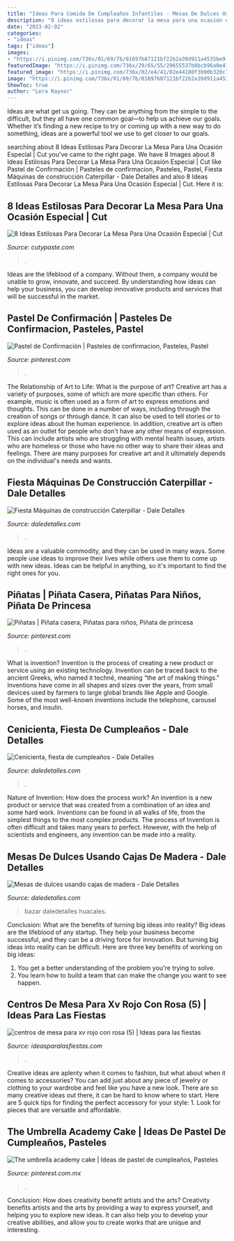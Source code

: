 ```yaml
---
title: "Ideas Para Comida De Cumpleaños Infantiles - Mesas De Dulces Usando Cajas De Madera"
description: "8 ideas estilosas para decorar la mesa para una ocasión especial"
date: "2023-02-02"
categories:
- "ideas"
tags: ["ideas"]
images:
- "https://i.pinimg.com/736x/01/69/7b/01697b87121bf22b2a39d911a4535be9.jpg"
featuredImage: "https://i.pinimg.com/736x/29/65/55/29655537b0bcb96a0e415d131063fec1.jpg"
featured_image: "https://i.pinimg.com/736x/02/e4/41/02e44180f3b90b320c12b40e8ba92628.jpg"
image: "https://i.pinimg.com/736x/01/69/7b/01697b87121bf22b2a39d911a4535be9.jpg"
ShowToc: true
author: "Lera Raynor"
---
```



Ideas are what get us going. They can be anything from the simple to the difficult, but they all have one common goal—to help us achieve our goals. Whether it’s finding a new recipe to try or coming up with a new way to do something, ideas are a powerful tool we use to get closer to our goals.

	

		
searching about 8 Ideas Estilosas Para Decorar La Mesa Para Una Ocasión Especial | Cut you've came to the right page. We have 8 Images about 8 Ideas Estilosas Para Decorar La Mesa Para Una Ocasión Especial | Cut like Pastel de Confirmación | Pasteles de confirmacion, Pasteles, Pastel, Fiesta Máquinas de construcción Caterpillar - Dale Detalles and also 8 Ideas Estilosas Para Decorar La Mesa Para Una Ocasión Especial | Cut. Here it is:
		
    
## 8 Ideas Estilosas Para Decorar La Mesa Para Una Ocasión Especial | Cut

<img loading=lazy src="http://www.cutypaste.com/wp-content/uploads/2016/11/aHR0cHMlM0ElMkYlMkZzMy5hbWF6b25hd3MuY29tJTJGYmxvZ2xvdmluLXVzZXItaW1hZ2VzLXByb2QlMkZuYXRpdmUtcG9zdC1pbWctMS00MzM1LTU4MjkxYmM5YzFiMWY.jpg" onerror="this.onerror=null;this.src='https://tse1.mm.bing.net/th?id=OIP.gHeSpxmb6EJrShmcT-pTbwHaKG&amp;pid=15.1';" alt="8 Ideas Estilosas Para Decorar La Mesa Para Una Ocasión Especial | Cut">

_Source: cutypaste.com_

>. 

	

Ideas are the lifeblood of a company. Without them, a company would be unable to grow, innovate, and succeed. By understanding how ideas can help your business, you can develop innovative products and services that will be successful in the market.

    
## Pastel De Confirmación | Pasteles De Confirmacion, Pasteles, Pastel

<img loading=lazy src="https://i.pinimg.com/736x/02/e4/41/02e44180f3b90b320c12b40e8ba92628.jpg" onerror="this.onerror=null;this.src='https://tse4.mm.bing.net/th?id=OIP.1Ibbun4RpMj0ypHYM4tWwQHaK8&amp;pid=15.1';" alt="Pastel de Confirmación | Pasteles de confirmacion, Pasteles, Pastel">

_Source: pinterest.com_

>. 

	

The Relationship of Art to Life: What is the purpose of art?
Creative art has a variety of purposes, some of which are more specific than others. For example, music is often used as a form of art to express emotions and thoughts. This can be done in a number of ways, including through the creation of songs or through dance. It can also be used to tell stories or to explore ideas about the human experience. In addition, creative art is often used as an outlet for people who don't have any other means of expression. This can include artists who are struggling with mental health issues, artists who are homeless or those who have no other way to share their ideas and feelings. There are many purposes for creative art and it ultimately depends on the individual's needs and wants.

    
## Fiesta Máquinas De Construcción Caterpillar - Dale Detalles

<img loading=lazy src="https://i2.wp.com/www.daledetalles.com/wp-content/uploads/2016/02/20-4.jpg" onerror="this.onerror=null;this.src='https://tse3.mm.bing.net/th?id=OIP.14R6l-GJ2UU4hdO6ByExtgHaLV&amp;pid=15.1';" alt="Fiesta Máquinas de construcción Caterpillar - Dale Detalles">

_Source: daledetalles.com_

>. 

	

Ideas are a valuable commodity, and they can be used in many ways. Some people use ideas to improve their lives while others use them to come up with new ideas. Ideas can be helpful in anything, so it's important to find the right ones for you.

    
## Piñatas | Piñata Casera, Piñatas Para Niños, Piñata De Princesa

<img loading=lazy src="https://i.pinimg.com/736x/01/69/7b/01697b87121bf22b2a39d911a4535be9.jpg" onerror="this.onerror=null;this.src='https://tse3.mm.bing.net/th?id=OIP.hoFOk7RyeKSWXjQQedeYuwHaJ4&amp;pid=15.1';" alt="Piñatas | Piñata casera, Piñatas para niños, Piñata de princesa">

_Source: pinterest.com_

>. 

	

What is invention?
Invention is the process of creating a new product or service using an existing technology. Invention can be traced back to the ancient Greeks, who named it technē, meaning “the art of making things.” Inventions have come in all shapes and sizes over the years, from small devices used by farmers to large global brands like Apple and Google. Some of the most well-known inventions include the telephone, carousel horses, and insulin.

    
## Cenicienta, Fiesta De Cumpleaños - Dale Detalles

<img loading=lazy src="https://i1.wp.com/www.daledetalles.com/wp-content/uploads/2016/06/fiesta-cenicienta2.jpeg" onerror="this.onerror=null;this.src='https://tse3.mm.bing.net/th?id=OIP.IYkK6sde2kp9LwpYOcR1wQHaJ4&amp;pid=15.1';" alt="Cenicienta, fiesta de cumpleaños - Dale Detalles">

_Source: daledetalles.com_

>. 

	

Nature of Invention: How does the process work?
An invention is a new product or service that was created from a combination of an idea and some hard work. Inventions can be found in all walks of life, from the simplest things to the most complex products. The process of Invention is often difficult and takes many years to perfect. However, with the help of scientists and engineers, any invention can be made into a reality.

    
## Mesas De Dulces Usando Cajas De Madera - Dale Detalles

<img loading=lazy src="https://i1.wp.com/www.daledetalles.com/wp-content/uploads/2017/02/mesas-de-dulces-con-cajas1.jpg" onerror="this.onerror=null;this.src='https://tse3.mm.bing.net/th?id=OIP.uCB9wp5cfNdmUFE_Cg3ytgHaLH&amp;pid=15.1';" alt="Mesas de dulces usando cajas de madera - Dale Detalles">

_Source: daledetalles.com_

>bazar daledetalles huacales. 

	

Conclusion: What are the benefits of turning big ideas into reality?
Big ideas are the lifeblood of any startup. They help your business become successful, and they can be a driving force for innovation. But turning big ideas into reality can be difficult. Here are three key benefits of working on big ideas:
1. You get a better understanding of the problem you're trying to solve.
2. You learn how to build a team that can make the change you want to see happen.

    
## Centros De Mesa Para Xv Rojo Con Rosa (5) | Ideas Para Las Fiestas

<img loading=lazy src="https://ideasparalasfiestas.com/wp-content/uploads/2019/08/centros-de-mesa-para-xv-rojo-con-rosa-5.jpg" onerror="this.onerror=null;this.src='https://tse2.mm.bing.net/th?id=OIP.emXsIhSYTRdBN7ZYSdMKSQHaLH&amp;pid=15.1';" alt="centros de mesa para xv rojo con rosa (5) | Ideas para las fiestas">

_Source: ideasparalasfiestas.com_

>. 

	

Creative ideas are aplenty when it comes to fashion, but what about when it comes to accessories? You can add just about any piece of jewelry or clothing to your wardrobe and feel like you have a new look. There are so many creative ideas out there, it can be hard to know where to start. Here are 5 quick tips for finding the perfect accessory for your style: 1. Look for pieces that are versatile and affordable.

    
## The Umbrella Academy Cake | Ideas De Pastel De Cumpleaños, Pasteles

<img loading=lazy src="https://i.pinimg.com/736x/29/65/55/29655537b0bcb96a0e415d131063fec1.jpg" onerror="this.onerror=null;this.src='https://tse4.mm.bing.net/th?id=OIP.zqVsrUdVOikNGJ-9feD1IwHaNK&amp;pid=15.1';" alt="The umbrella academy cake | Ideas de pastel de cumpleaños, Pasteles">

_Source: pinterest.com.mx_

>. 

	

Conclusion: How does creativity benefit artists and the arts?
Creativity benefits artists and the arts by providing a way to express yourself, and helping you to explore new ideas. It can also help you to develop your creative abilities, and allow you to create works that are unique and interesting.

